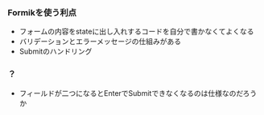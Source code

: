 ### Formikを使う利点
- フォームの内容をstateに出し入れするコードを自分で書かなくてよくなる
- バリデーションとエラーメッセージの仕組みがある
- Submitのハンドリング

### ？
- フィールドが二つになるとEnterでSubmitできなくなるのは仕様なのだろうか